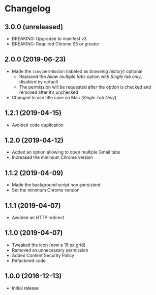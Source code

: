 # Changelog

## 3.0.0 (unreleased)
- BREAKING: Upgraded to manifest v3
- BREAKING: Required Chrome 95 or greater

## 2.0.0 (2019-06-23)
- Made the `tabs` permission (labeled as _browsing history_) optional
  - Replaced the _Allow multiple tabs_ option with _Single tab only_,
    disabled by default
  - The permission will be requested after the option is checked
    and removed after it’s unchecked
- Changed to use title case on Mac (_Single Tab Only_)

## 1.2.1 (2019-04-15)
- Avoided code duplication

## 1.2.0 (2019-04-12)
- Added an option allowing to open multiple Gmail tabs
- Increased the minimum Chrome version

## 1.1.2 (2019-04-09)
- Made the background script non-persistent
- Set the minimum Chrome version

## 1.1.1 (2019-04-07)
- Avoided an HTTP redirect

## 1.1.0 (2019-04-07)
- Tweaked the icon (now a 16&nbsp;px grid)
- Removed an unnecessary permission
- Added Content Security Policy
- Refactored code

## 1.0.0 (2016-12-13)
- Initial release
